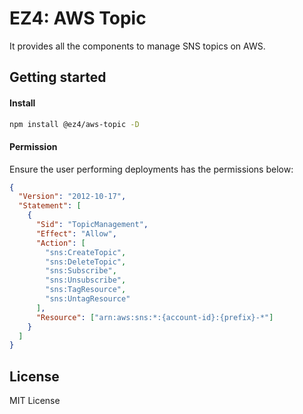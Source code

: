 # EZ4: AWS Topic

It provides all the components to manage SNS topics on AWS.

## Getting started

#### Install

```sh
npm install @ez4/aws-topic -D
```

#### Permission

Ensure the user performing deployments has the permissions below:

```json
{
  "Version": "2012-10-17",
  "Statement": [
    {
      "Sid": "TopicManagement",
      "Effect": "Allow",
      "Action": [
        "sns:CreateTopic",
        "sns:DeleteTopic",
        "sns:Subscribe",
        "sns:Unsubscribe",
        "sns:TagResource",
        "sns:UntagResource"
      ],
      "Resource": ["arn:aws:sns:*:{account-id}:{prefix}-*"]
    }
  ]
}
```

## License

MIT License

